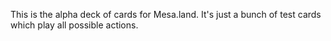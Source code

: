 This is the alpha deck of cards for Mesa.land. It's just a bunch of test cards which play all possible actions.